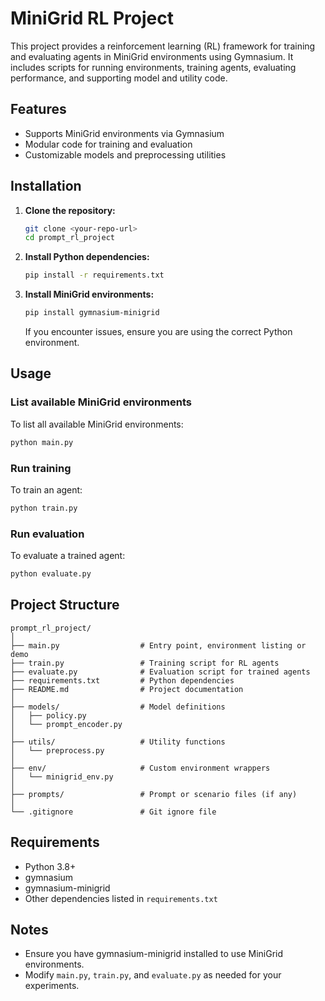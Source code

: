 # MiniGrid RL Project

This project provides a reinforcement learning (RL) framework for training and evaluating agents in MiniGrid environments using Gymnasium. It includes scripts for running environments, training agents, evaluating performance, and supporting model and utility code.

## Features

- Supports MiniGrid environments via Gymnasium
- Modular code for training and evaluation
- Customizable models and preprocessing utilities

## Installation

1. **Clone the repository:**
   ```bash
   git clone <your-repo-url>
   cd prompt_rl_project
   ```

2. **Install Python dependencies:**
   ```bash
   pip install -r requirements.txt
   ```

3. **Install MiniGrid environments:**
   ```bash
   pip install gymnasium-minigrid
   ```

   If you encounter issues, ensure you are using the correct Python environment.

## Usage

### List available MiniGrid environments

To list all available MiniGrid environments:
```bash
python main.py
```

### Run training

To train an agent:
```bash
python train.py
```

### Run evaluation

To evaluate a trained agent:
```bash
python evaluate.py
```

## Project Structure

```
prompt_rl_project/
│
├── main.py                  # Entry point, environment listing or demo
├── train.py                 # Training script for RL agents
├── evaluate.py              # Evaluation script for trained agents
├── requirements.txt         # Python dependencies
├── README.md                # Project documentation
│
├── models/                  # Model definitions
│   ├── policy.py
│   └── prompt_encoder.py
│
├── utils/                   # Utility functions
│   └── preprocess.py
│
├── env/                     # Custom environment wrappers
│   └── minigrid_env.py
│
├── prompts/                 # Prompt or scenario files (if any)
│
└── .gitignore               # Git ignore file
```

## Requirements

- Python 3.8+
- gymnasium
- gymnasium-minigrid
- Other dependencies listed in `requirements.txt`

## Notes

- Ensure you have gymnasium-minigrid installed to use MiniGrid environments.
- Modify `main.py`, `train.py`, and `evaluate.py` as needed for your experiments.
